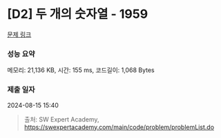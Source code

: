 # [D2] 두 개의 숫자열 - 1959 

[문제 링크](https://swexpertacademy.com/main/code/problem/problemDetail.do?contestProbId=AV5PpoFaAS4DFAUq) 

### 성능 요약

메모리: 21,136 KB, 시간: 155 ms, 코드길이: 1,068 Bytes

### 제출 일자

2024-08-15 15:40



> 출처: SW Expert Academy, https://swexpertacademy.com/main/code/problem/problemList.do